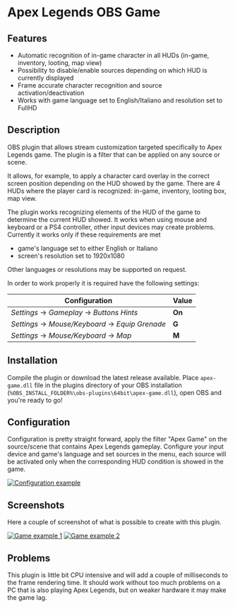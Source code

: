 # Apex Legends OBS Game

## Features

 - Automatic recognition of in-game character  in all HUDs (in-game, inventory, looting, map view)
 - Possibility to disable/enable sources depending on which HUD is currently displayed
 - Frame accurate character recognition and source activation/deactivation
 - Works with game language set to English/Italiano and resolution set to FullHD

## Description

OBS plugin that allows stream customization targeted specifically to Apex Legends game. The plugin is a filter that can be applied on any source or scene.

It allows, for example, to apply a character card overlay in the correct screen position depending on the HUD showed by the game. There are 4 HUDs where the player card is recognized: in-game, inventory, looting box, map view.

The plugin works recognizing elements of the HUD of the game to determine the current HUD showed. It works when using mouse and keyboard or a PS4 controller, other input devices may create problems. Currently it works only if these requirements are met

 - game's language set to either English or Italiano
 - screen's resolution set to 1920x1080

Other languages or resolutions may be supported on request.

In order to work properly it is required have the following settings:

| Configuration                                   | Value  |
| ----------------------------------------------- | ------ |
| *Settings* → *Gameplay* → *Buttons Hints*       | **On** |
| *Settings* → *Mouse/Keyboard* → *Equip Grenade* | **G**  |
| *Settings* → *Mouse/Keyboard* → *Map*           | **M**  |

## Installation

Compile the plugin or download the latest release available. Place `apex-game.dll` file in the plugins directory of your OBS installation (`%OBS_INSTALL_FOLDER%\obs-plugins\64bit\apex-game.dll`), open OBS and you're ready to go!

## Configuration

Configuration is pretty straight forward, apply the filter "Apex Game" on the source/scene that contains Apex Legends gameplay. Configure your input device and game's language and set sources in the menu, each source will be activated only when the corresponding HUD condition is showed in the game.

[![Configuration example](https://i.imgur.com/Z6FT0l3.png)](https://i.imgur.com/Z6FT0l3.png)

## Screenshots

Here a couple of screenshot of what is possible to create with this plugin.

[![Game example 1](https://i.imgur.com/FdHhQc3.png)](https://i.imgur.com/FdHhQc3.png)
[![Game example 2](https://i.imgur.com/Hz0Unwx.png)](https://i.imgur.com/Hz0Unwx.png)

## Problems

This plugin is little bit CPU intensive and will add a couple of milliseconds to the frame rendering time. It should work without too much problems on a PC that is also playing Apex Legends, but on weaker hardware it may make the game lag.